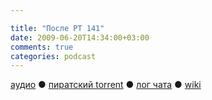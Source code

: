 ```yaml
---

title: "После РТ 141"
date: 2009-06-20T14:34:00+03:00
comments: true
categories: podcast
---
```

[аудио](http://cdn.radio-t.com/rt141post.mp3) ● [пиратский torrent](http://pirates.radio-t.com/torrents/rt141post.mp3.torrent) ● [лог чата](http://chat.radio-t.com/logs/radio-t-141.html) ● [wiki](http://wiki.radio-t.com/%D0%9F%D0%BE%D1%81%D0%BB%D0%B5_%D0%A0%D0%A2_141)<audio src="http://cdn.radio-t.com/rt141post.mp3" preload="none">
